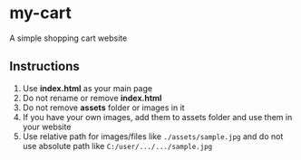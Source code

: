 # my-cart
A simple shopping cart website

## Instructions
1. Use **index.html** as your main page
2. Do not rename or remove **index.html**
3. Do not remove **assets** folder or images in it
4. If you have your own images, add them to assets folder and use them in your website
5. Use relative path for images/files like `./assets/sample.jpg` and do not use absolute path like `C:/user/.../.../sample.jpg`
